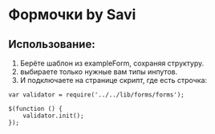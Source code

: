 # Формочки by Savi

## Использование:

1) Берёте шаблон из exampleForm, сохраняя структуру.
2) выбираете только нужные вам типы инпутов.
3) И подключаете на странице скрипт, где есть строчка:
```
var validator = require('../../lib/forms/forms');

$(function () {
    validator.init();
});
```
